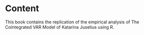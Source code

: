 
# Content

This book contains the replication of the empirical analysis of The Cointegrated VAR Model of Katarina Juselius using R.